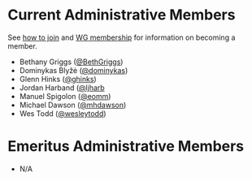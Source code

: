 # Current Administrative Members

See [how to join](https://github.com/nodejs/package-maintenance#how-to-join) and [WG membership](https://github.com/nodejs/package-maintenance/blob/master/Governance.md#wg-membership) for information on becoming a member.

* Bethany Griggs ([@BethGriggs](https://github.com/bethgriggs))
* Dominykas Blyžė ([@dominykas](https://github.com/dominykas))
* Glenn Hinks ([@ghinks](https://github.com/ghinks))
* Jordan Harband ([@ljharb](https://github.com/ljharb)
* Manuel Spigolon ([@eomm](https://github.com/Eomm))
* Michael Dawson ([@mhdawson](https://github.com/mhdawson))
* Wes Todd ([@wesleytodd](https://github.com/wesleytodd))

# Emeritus Administrative Members

* N/A
